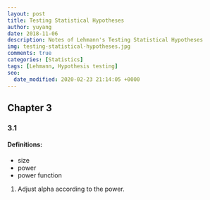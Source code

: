 ```yaml
---
layout: post
title: Testing Statistical Hypotheses
author: yuyang
date: 2018-11-06
description: Notes of Lehmann's Testing Statistical Hypotheses
img: testing-statistical-hypotheses.jpg
comments: true
categories: [Statistics]
tags: [Lehmann, Hypothesis testing]
seo:
  date_modified: 2020-02-23 21:14:05 +0000
---
```



## Chapter 3

### 3.1

#### Definitions:
- size
- power
- power function

1. Adjust alpha according to the power.
